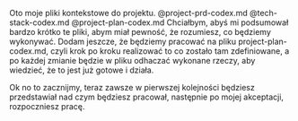 Oto moje pliki kontekstowe do projektu.
@project-prd-codex.md
@tech-stack-codex.md
@project-plan-codex.md
Chciałbym, abyś mi podsumował bardzo krótko te pliki, abym miał pewność, że rozumiesz, co będziemy wykonywać.
Dodam jeszcze, że będziemy pracować na pliku project-plan-codex.md, czyli krok po kroku realizować to co zostało tam zdefiniowane, a po każdej zmianie będzie w pliku odhaczać wykonane rzeczy, aby wiedzieć, że to jest już gotowe i działa.

Ok no to zacznijmy, teraz zawsze w pierwszej kolejności będziesz przedstawiał nad czym będziesz pracował, następnie po mojej akceptacji, rozpoczniesz pracę.

